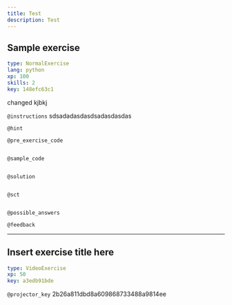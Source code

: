 ```yaml
---
title: Test
description: Test
---
```


## Sample exercise

```yaml
type: NormalExercise 
lang: python
xp: 100 
skills: 2
key: 148efc63c1   
```


changed kjbkj


`@instructions`
sdsadadasdasdsadasdasdas

`@hint`


`@pre_exercise_code`

```{python}

```


`@sample_code`

```{python}

```


`@solution`

```{python}

```


`@sct`

```{python}

```


`@possible_answers`


`@feedback`


---

## Insert exercise title here

```yaml
type: VideoExercise 
xp: 50 
key: a3edb91bde   
```

`@projector_key`
2b26a811dbd8a609868733488a9814ee
